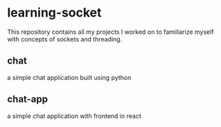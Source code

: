 # learning-socket

This repository contains all my projects I worked on to familiarize myself with concepts of sockets and threading.

## chat
a simple chat application built using python

## chat-app
a simple chat application with frontend in react
